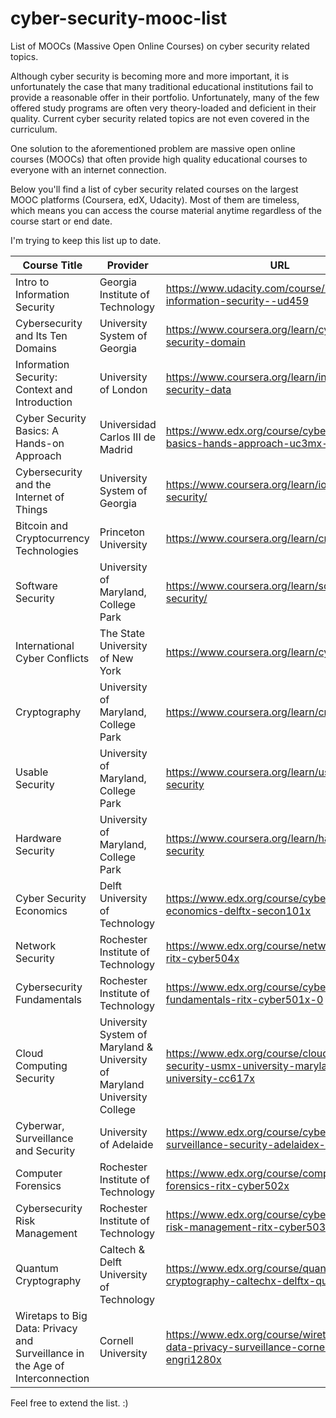# cyber-security-mooc-list
List of MOOCs (Massive Open Online Courses) on cyber security related topics.

Although cyber security is becoming more and more important, it is unfortunately the case that many traditional educational institutions fail to provide a reasonable offer in their portfolio. Unfortunately, many of the few offered study programs are often very theory-loaded and deficient in their quality. Current cyber security related topics are not even covered in the curriculum.

One solution to the aforementioned problem are massive open online courses (MOOCs) that often provide high quality educational courses to everyone with an internet connection.

Below you'll find a list of cyber security related courses on the largest MOOC platforms (Coursera, edX, Udacity). Most of them are timeless, which means you can access the course material anytime regardless of the course start or end date.

I'm trying to keep this list up to date.

Course Title | Provider | URL
------------ | ------------- | -------------
Intro to Information Security | Georgia Institute of Technology | https://www.udacity.com/course/intro-to-information-security--ud459
Cybersecurity and Its Ten Domains | University System of Georgia | https://www.coursera.org/learn/cyber-security-domain
Information Security: Context and Introduction | University of London | https://www.coursera.org/learn/information-security-data
Cyber Security Basics: A Hands-on Approach | Universidad Carlos III de Madrid | https://www.edx.org/course/cyber-security-basics-hands-approach-uc3mx-inf-2x
Cybersecurity and the Internet of Things | University System of Georgia | https://www.coursera.org/learn/iot-cyber-security/
Bitcoin and Cryptocurrency Technologies | Princeton University | https://www.coursera.org/learn/cryptocurrency/
Software Security | University of Maryland, College Park | https://www.coursera.org/learn/software-security/
International Cyber Conflicts | The State University of New York | https://www.coursera.org/learn/cyber-conflicts
Cryptography | University of Maryland, College Park | https://www.coursera.org/learn/cryptography
Usable Security | University of Maryland, College Park | https://www.coursera.org/learn/usable-security
Hardware Security | University of Maryland, College Park | https://www.coursera.org/learn/hardware-security
Cyber Security Economics | Delft University of Technology | https://www.edx.org/course/cyber-security-economics-delftx-secon101x
Network Security | Rochester Institute of Technology | https://www.edx.org/course/network-security-ritx-cyber504x
Cybersecurity Fundamentals | Rochester Institute of Technology | https://www.edx.org/course/cybersecurity-fundamentals-ritx-cyber501x-0
Cloud Computing Security | University System of Maryland & University of Maryland University College | https://www.edx.org/course/cloud-computing-security-usmx-university-maryland-university-cc617x
Cyberwar, Surveillance and Security | University of Adelaide | https://www.edx.org/course/cyberwar-surveillance-security-adelaidex-cyber101x-0
Computer Forensics | Rochester Institute of Technology | https://www.edx.org/course/computer-forensics-ritx-cyber502x
Cybersecurity Risk Management | Rochester Institute of Technology | https://www.edx.org/course/cybersecurity-risk-management-ritx-cyber503x
Quantum Cryptography | Caltech & Delft University of Technology | https://www.edx.org/course/quantum-cryptography-caltechx-delftx-qucryptox
Wiretaps to Big Data: Privacy and Surveillance in the Age of Interconnection | Cornell University | https://www.edx.org/course/wiretaps-big-data-privacy-surveillance-cornellx-engri1280x

Feel free to extend the list. :)
